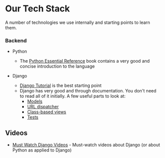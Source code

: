 # Our Tech  Stack
A number of technologies we use internally and starting points to learn them.

### Backend

- Python
  + The [Python Essential Reference](http://www.amazon.com/Python-Essential-Reference-4th-Edition/dp/0672329786) book  contains a very good and concise introduction to the language
  
- Django 
  + [Django Tutorial](https://docs.djangoproject.com/en/dev/intro/tutorial01/) is the best starting point
  + Django has very good and through documentation. You don't need to read all of it initially. A few useful parts to look at:
    * [Models](https://docs.djangoproject.com/en/dev/topics/db/models/)
    * [URL dispatcher](https://docs.djangoproject.com/en/dev/topics/http/urls/)
    * [Class-based views](https://docs.djangoproject.com/en/dev/topics/class-based-views/intro/)
    * [Tests](https://docs.djangoproject.com/en/dev/topics/testing/)
    
    
    
    
## Videos

* [Must Watch Django Videos](https://gitlab.com/rosarior/django-must-watch) - Must-watch videos about Django (or about Python as applied to Django)
